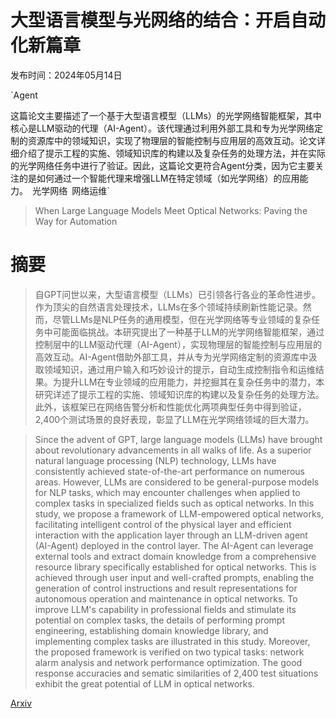 # 大型语言模型与光网络的结合：开启自动化新篇章

发布时间：2024年05月14日

`Agent

这篇论文主要描述了一个基于大型语言模型（LLMs）的光学网络智能框架，其中核心是LLM驱动的代理（AI-Agent）。该代理通过利用外部工具和专为光学网络定制的资源库中的领域知识，实现了物理层的智能控制与应用层的高效互动。论文详细介绍了提示工程的实施、领域知识库的构建以及复杂任务的处理方法，并在实际的光学网络任务中进行了验证。因此，这篇论文更符合Agent分类，因为它主要关注的是如何通过一个智能代理来增强LLM在特定领域（如光学网络）的应用能力。` `光学网络` `网络运维`

> When Large Language Models Meet Optical Networks: Paving the Way for Automation

# 摘要

> 自GPT问世以来，大型语言模型（LLMs）已引领各行各业的革命性进步。作为顶尖的自然语言处理技术，LLMs在多个领域持续刷新性能记录。然而，尽管LLMs是NLP任务的通用模型，但在光学网络等专业领域的复杂任务中可能面临挑战。本研究提出了一种基于LLM的光学网络智能框架，通过控制层中的LLM驱动代理（AI-Agent），实现物理层的智能控制与应用层的高效互动。AI-Agent借助外部工具，并从专为光学网络定制的资源库中汲取领域知识，通过用户输入和巧妙设计的提示，自动生成控制指令和运维结果。为提升LLM在专业领域的应用能力，并挖掘其在复杂任务中的潜力，本研究详述了提示工程的实施、领域知识库的构建以及复杂任务的处理方法。此外，该框架已在网络告警分析和性能优化两项典型任务中得到验证，2,400个测试场景的良好表现，彰显了LLM在光学网络领域的巨大潜力。

> Since the advent of GPT, large language models (LLMs) have brought about revolutionary advancements in all walks of life. As a superior natural language processing (NLP) technology, LLMs have consistently achieved state-of-the-art performance on numerous areas. However, LLMs are considered to be general-purpose models for NLP tasks, which may encounter challenges when applied to complex tasks in specialized fields such as optical networks. In this study, we propose a framework of LLM-empowered optical networks, facilitating intelligent control of the physical layer and efficient interaction with the application layer through an LLM-driven agent (AI-Agent) deployed in the control layer. The AI-Agent can leverage external tools and extract domain knowledge from a comprehensive resource library specifically established for optical networks. This is achieved through user input and well-crafted prompts, enabling the generation of control instructions and result representations for autonomous operation and maintenance in optical networks. To improve LLM's capability in professional fields and stimulate its potential on complex tasks, the details of performing prompt engineering, establishing domain knowledge library, and implementing complex tasks are illustrated in this study. Moreover, the proposed framework is verified on two typical tasks: network alarm analysis and network performance optimization. The good response accuracies and sematic similarities of 2,400 test situations exhibit the great potential of LLM in optical networks.

[Arxiv](https://arxiv.org/abs/2405.17441)